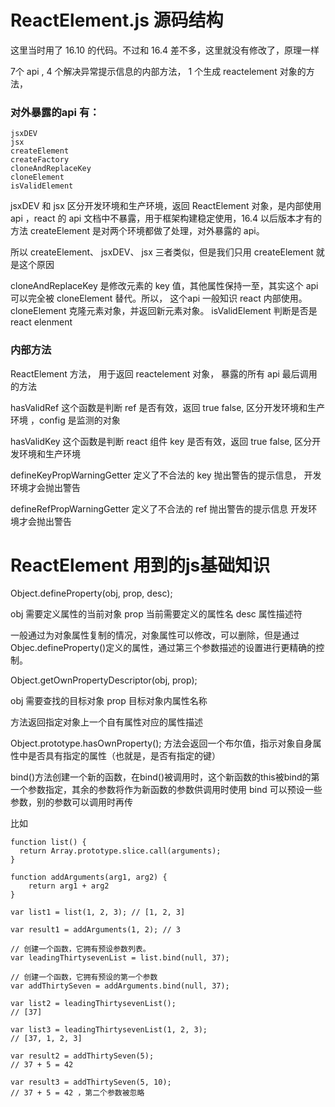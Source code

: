 
# ReactElement.js  源码结构
这里当时用了 16.10 的代码。不过和 16.4 差不多，这里就没有修改了，原理一样

 7个 api ,  4 个解决异常提示信息的内部方法， 1 个生成 reactelement 对象的方法，

### 对外暴露的api 有：

```
jsxDEV  
jsx 
createElement
createFactory
cloneAndReplaceKey
cloneElement
isValidElement
```
jsxDEV 和 jsx 区分开发环境和生产环境，返回 ReactElement 对象，是内部使用 api ，react 的 api 文档中不暴露，用于框架构建稳定使用，16.4 以后版本才有的方法
createElement 是对两个环境都做了处理，对外暴露的 api。

所以  createElement、 jsxDEV、 jsx 三者类似，但是我们只用 createElement 就是这个原因

cloneAndReplaceKey 是修改元素的 key 值，其他属性保持一至，其实这个 api 可以完全被 cloneElement 替代。所以， 这个api 一般知识 react 内部使用。
cloneElement  克隆元素对象，并返回新元素对象。
isValidElement 判断是否是 react elenment

### 内部方法

ReactElement 方法， 用于返回 reactelement  对象， 暴露的所有 api 最后调用的方法

hasValidRef   这个函数是判断 ref 是否有效，返回 true false, 区分开发环境和生产环境 ，config 是监测的对象

hasValidKey   这个函数是判断 react 组件 key 是否有效，返回 true false, 区分开发环境和生产环境

defineKeyPropWarningGetter    定义了不合法的 key 抛出警告的提示信息， 开发环境才会抛出警告

defineRefPropWarningGetter    定义了不合法的 ref 抛出警告的提示信息 开发环境才会抛出警告

# ReactElement 用到的js基础知识

Object.defineProperty(obj, prop, desc);

obj 需要定义属性的当前对象
prop 当前需要定义的属性名
desc 属性描述符

一般通过为对象属性复制的情况，对象属性可以修改，可以删除，但是通过 Objec.defineProperty()定义的属性，通过第三个参数描述的设置进行更精确的控制。

Object.getOwnPropertyDescriptor(obj, prop);

obj 需要查找的目标对象
prop 目标对象内属性名称

方法返回指定对象上一个自有属性对应的属性描述

Object.prototype.hasOwnProperty(); 方法会返回一个布尔值，指示对象自身属性中是否具有指定的属性（也就是，是否有指定的键）


bind()方法创建一个新的函数，在bind()被调用时，这个新函数的this被bind的第一个参数指定，其余的参数将作为新函数的参数供调用时使用
bind 可以预设一些参数，别的参数可以调用时再传

比如
```
function list() {
  return Array.prototype.slice.call(arguments);
}

function addArguments(arg1, arg2) {
    return arg1 + arg2
}

var list1 = list(1, 2, 3); // [1, 2, 3]

var result1 = addArguments(1, 2); // 3

// 创建一个函数，它拥有预设参数列表。
var leadingThirtysevenList = list.bind(null, 37);

// 创建一个函数，它拥有预设的第一个参数
var addThirtySeven = addArguments.bind(null, 37); 

var list2 = leadingThirtysevenList(); 
// [37]

var list3 = leadingThirtysevenList(1, 2, 3); 
// [37, 1, 2, 3]

var result2 = addThirtySeven(5); 
// 37 + 5 = 42 

var result3 = addThirtySeven(5, 10);
// 37 + 5 = 42 ，第二个参数被忽略
```